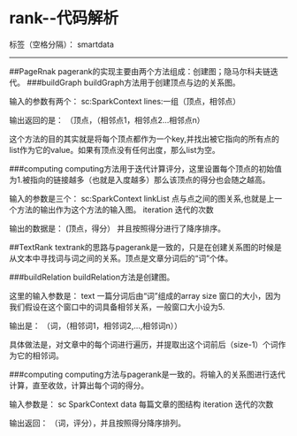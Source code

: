 ﻿# rank--代码解析

标签（空格分隔）： smartdata

---

##PageRnak
pagerank的实现主要由两个方法组成：创建图；隐马尔科夫链迭代。
###buildGraph
buildGraph方法用于创建顶点与边的关系图。

输入的参数有两个：
sc:SparkContext
lines:一组（顶点，相邻点）


输出返回的是：
（顶点，（相邻点1，相邻点2...相邻点n）

这个方法的目的其实就是将每个顶点都作为一个key,并找出被它指向的所有点的list作为它的value。如果有顶点没有任何出度，那么list为空。

###computing
computing方法用于迭代计算评分，这里设置每个顶点的初始值为1.被指向的链接越多（也就是入度越多）那么该顶点的得分也会随之越高。

输入的参数是三个：
sc:SparkContext
linkList 点与点之间的图关系,也就是上一个方法的输出作为这个方法的输入图。
iteration 迭代的次数

输出的数据是：
(顶点，得分）  并且按照得分进行了降序排序。

##TextRank
textrank的思路与pagerank是一致的，只是在创建关系图的时候是从文本中寻找词与词之间的关系。顶点是文章分词后的“词”个体。

###buildRelation
buildRelation方法是创建图。

这里的输入参数是：
text 一篇分词后由“词”组成的array
size 窗口的大小，因为我们假设在这个窗口中的词具备相邻关系，一般窗口大小设为5.

输出是：
（词，（相邻词1，相邻词2,...,相邻词n））

具体做法是，对文章中的每个词进行遍历，并提取出这个词前后（size-1）个词作为它的相邻词。

###computing
computing方法与pagerank是一致的。将输入的关系图进行迭代计算，直至收敛，计算出每个词的得分。

输入参数是：
sc SparkContext
data 每篇文章的图结构
iteration 迭代的次数

输出返回：
（词，评分），并且按照得分降序排列。






